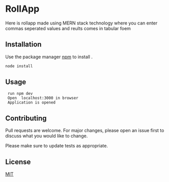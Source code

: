 # RollApp

Here is rollapp made using MERN stack technology where you can enter commas seperated values and reults comes in tabular foem
## Installation

Use the package manager [npm](https://www.npmjs.com/) to install .

```bash
node install 
```

## Usage

````nodejs
 run npm dev
 Open  localhost:3000 in browser 
 Application is opened  

````

## Contributing
Pull requests are welcome. For major changes, please open an issue first to discuss what you would like to change.

Please make sure to update tests as appropriate.

## License
[MIT](https://choosealicense.com/licenses/mit/)